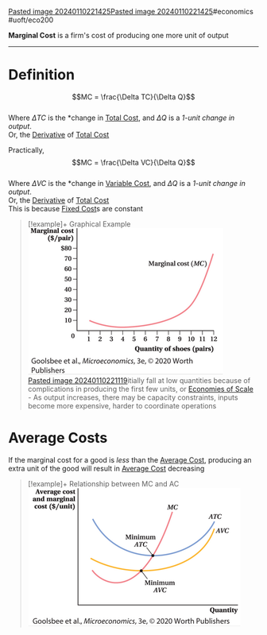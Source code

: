 [Pasted image 20240110221425](attachments/Pasted%20image%2020240110221425.png)[Pasted image 20240110221425](attachments/Pasted%20image%2020240110221425.png)#economics #uoft/eco200 

**Marginal Cost** is a firm's cost of producing one more unit of output

---
# Definition
$$MC = \frac{\Delta TC}{\Delta Q}$$  
	Where $\Delta TC$ is the *change in [Total Cost](Total%20Cost.md), and $\Delta Q$ is a *1-unit change in output*.  
	Or, the [Derivative](../../Mathematics/MAT235%20Notes/Derivative.md) of [Total Cost](Total%20Cost.md)

Practically,  
$$MC = \frac{\Delta VC}{\Delta Q}$$  
	Where $\Delta VC$ is the *change in [Variable Cost](Variable%20Cost.md), and $\Delta Q$ is a *1-unit change in output*.  
	Or, the [Derivative](../../Mathematics/MAT235%20Notes/Derivative.md) of [Total Cost](Total%20Cost.md)  
This is because [Fixed Cost](Fixed%20Cost.md)s are constant

> [!example]+ Graphical Example  
![Pasted image 20240110221119](attachments/Pasted%20image%2020240110221119.png)  
[Pasted image 20240110221119](attachments/Pasted%20image%2020240110221119.png)itially fall at low quantities because of complications in producing the first few units, or [Economies of Scale](Economies%20of%20Scale.md)  
	- As output increases, there may be capacity constraints, inputs become more expensive, harder to coordinate operations
# Average Costs
If the marginal cost for a good is *less* than the [Average Cost](Average%20Cost.md), producing an extra unit of the good will result in [Average Cost](Average%20Cost.md) decreasing

> [!example]+ Relationship between MC and AC  
> ![Pasted image 20240110221425](attachments/Pasted%20image%2020240110221425.png)